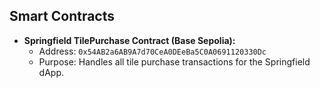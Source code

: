 
## Smart Contracts

- **Springfield TilePurchase Contract (Base Sepolia):**
  - Address: `0x54AB2a6AB9A7d70CeA0DEeBa5C0A0691120330Dc`
  - Purpose: Handles all tile purchase transactions for the Springfield dApp.

